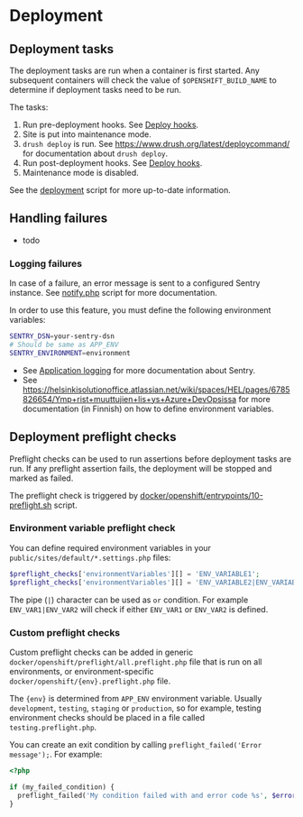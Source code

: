 # Deployment

## Deployment tasks

The deployment tasks are run when a container is first started. Any subsequent containers will check the value of `$OPENSHIFT_BUILD_NAME` to determine if deployment tasks need to be run.

The tasks:

1. Run pre-deployment hooks. See [Deploy hooks](https://github.com/City-of-Helsinki/drupal-module-helfi-api-base/blob/main/documentation/deploy-hooks.md).
2. Site is put into maintenance mode.
3. `drush deploy` is run. See https://www.drush.org/latest/deploycommand/ for documentation about `drush deploy`.
4. Run post-deployment hooks. See [Deploy hooks](https://github.com/City-of-Helsinki/drupal-module-helfi-api-base/blob/main/documentation/deploy-hooks.md).
5. Maintenance mode is disabled.

See the [deployment](/docker/openshift/entrypoints/20-deploy.sh) script for more up-to-date information.

## Handling failures

- todo

### Logging failures

In case of a failure, an error message is sent to a configured Sentry instance. See [notify.php](/docker/openshift/notify.php) script for more documentation.

In order to use this feature, you must define the following environment variables:

```bash
SENTRY_DSN=your-sentry-dsn
# Should be same as APP_ENV
SENTRY_ENVIRONMENT=environment
```

- See [Application logging](/documentation/logging.md#application-logs) for more documentation about Sentry.
- See https://helsinkisolutionoffice.atlassian.net/wiki/spaces/HEL/pages/6785826654/Ymp+rist+muuttujien+lis+ys+Azure+DevOpsissa for more documentation (in Finnish) on how to define environment variables.

## Deployment preflight checks

Preflight checks can be used to run assertions before deployment tasks are run. If any preflight assertion fails, the deployment will be stopped and marked as failed.

The preflight check is triggered by [docker/openshift/entrypoints/10-preflight.sh](/docker/openshift/entrypoints/10-preflight.sh) script.

### Environment variable preflight check

You can define required environment variables in your `public/sites/default/*.settings.php` files:

```php
$preflight_checks['environmentVariables'][] = 'ENV_VARIABLE1';
$preflight_checks['environmentVariables'][] = 'ENV_VARIABLE2|ENV_VARIABLE3';
```

The pipe (`|`) character can be used as `or` condition. For example `ENV_VAR1|ENV_VAR2` will check if either `ENV_VAR1` or `ENV_VAR2` is defined.

### Custom preflight checks

Custom preflight checks can be added in generic `docker/openshift/preflight/all.preflight.php` file that is run on all environments, or environment-specific `docker/openshift/{env}.preflight.php` file.

The `{env}` is determined from `APP_ENV` environment variable. Usually `development`, `testing`, `staging` or `production`, so for example, testing environment checks should be placed in a file called `testing.preflight.php`.

You can create an exit condition by calling `preflight_failed('Error message');`. For example:
```php
<?php

if (my_failed_condition) {
  preflight_failed('My condition failed with and error code %s', $error_code);
}
```

